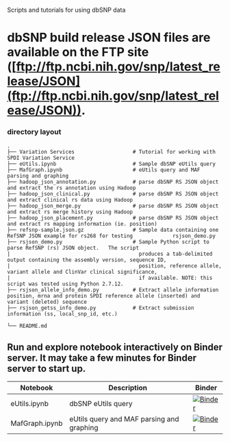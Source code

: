 Scripts and tutorials for using dbSNP data

dbSNP build release JSON files are available on the FTP site ([ftp://ftp.ncbi.nih.gov/snp/latest_release/JSON](ftp://ftp.ncbi.nih.gov/snp/latest_release/JSON)). 
============================

### directory layout

    .
    ├── Variation Services                   # Tutorial for working with SPDI Variation Service
    ├── eUtils.ipynb                         # Sample dbSNP eUtils query 
    ├── MafGraph.ipynb                       # eUtils query and MAF parsing and graphing
    ├── hadoop_json_annotation.py            # parse dbSNP RS JSON object and extract the rs annotation using Hadoop
    ├── hadoop_json_clinical.py              # parse dbSNP RS JSON object and extract clinical rs data using Hadoop
    ├── hadoop_json_merge.py                 # parse dbSNP RS JSON object and extract rs merge history using Hadoop
    ├── hadoop_json_placement.py             # parse dbSNP RS JSON object and extract rs mapping information (ie. position)
    ├── refsnp-sample.json.gz                # Sample data containing one RefSNP JSON example for rs268 for testing             rsjson_demo.py  
    ├── rsjson_demo.py                       # Sample Python script to parse RefSNP (rs) JSON object.   The script
    |                                          produces a tab-delimited output containing the assembly version, sequence ID, 
    |                                          position, reference allele, variant allele and ClinVar clinical significance, 
    |                                          if available. NOTE: this script was tested using Python 2.7.12.
    ├── rsjson_allele_info_demo.py           # Extract allele information  position, mrna and protein SPDI reference allele (inserted) and variant (deleted) sequence
    ├── rsjson_getss_info_demo.py            # Extract submission information (ss, local_snp_id, etc.)

    └── README.md
    
## Run and explore notebook interactively on Binder server.  It may take a few minutes for Binder server to start up.

|Notebook|Description|Binder|
|---|---|---|
|eUtils.ipynb|dbSNP eUtils query|[![Binder](https://mybinder.org/badge_logo.svg)](https://mybinder.org/v2/gh/ncbi/dbsnp/master?filepath=%2Ftutorials%2FeUtils.ipynb)|
|MafGraph.ipynb|eUtils query and MAF parsing and graphing|[![Binder](https://mybinder.org/badge_logo.svg)](https://mybinder.org/v2/gh/ncbi/dbsnp/master?filepath=%2Ftutorials%2FMafGraph.ipynb)|
